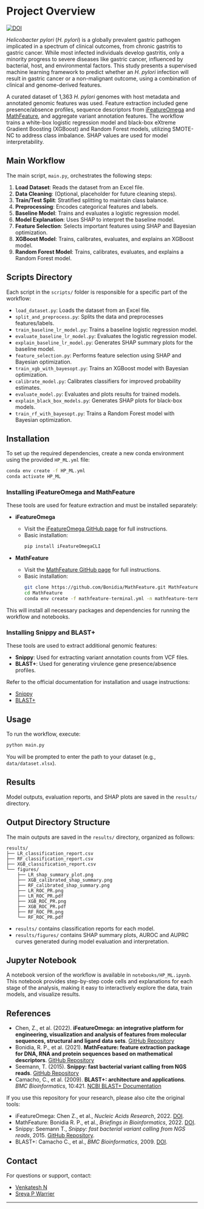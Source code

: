 # Project Overview

[![DOI](https://zenodo.org/badge/1015989400.svg)](https://doi.org/10.5281/zenodo.16598965)

*Helicobacter pylori* (*H. pylori*) is a globally prevalent gastric pathogen implicated in a spectrum of clinical outcomes, from chronic gastritis to gastric cancer. While most infected individuals develop gastritis, only a minority progress to severe diseases like gastric cancer, influenced by bacterial, host, and environmental factors. This study presents a supervised machine learning framework to predict whether an *H. pylori* infection will result in gastric cancer or a non-malignant outcome, using a combination of clinical and genome-derived features.

A curated dataset of 1,363 *H. pylori* genomes with host metadata and annotated genomic features was used. Feature extraction included gene presence/absence profiles, sequence descriptors from [iFeatureOmega](https://github.com/Superzchen/iFeatureOmega-CLI) and [MathFeature](https://github.com/Bonidia/MathFeature), and aggregate variant annotation features. The workflow trains a white-box logistic regression model and black-box eXtreme Gradient Boosting (XGBoost) and Random Forest models, utilizing SMOTE-NC to address class imbalance. SHAP values are used for model interpretability.

## Main Workflow

The main script, `main.py`, orchestrates the following steps:

1. **Load Dataset**: Reads the dataset from an Excel file.
2. **Data Cleaning**: (Optional, placeholder for future cleaning steps).
3. **Train/Test Split**: Stratified splitting to maintain class balance.
4. **Preprocessing**: Encodes categorical features and labels.
5. **Baseline Model**: Trains and evaluates a logistic regression model.
6. **Model Explanation**: Uses SHAP to interpret the baseline model.
7. **Feature Selection**: Selects important features using SHAP and Bayesian optimization.
8. **XGBoost Model**: Trains, calibrates, evaluates, and explains an XGBoost model.
9. **Random Forest Model**: Trains, calibrates, evaluates, and explains a Random Forest model.

## Scripts Directory

Each script in the `scripts/` folder is responsible for a specific part of the workflow:

- `load_dataset.py`: Loads the dataset from an Excel file.
- `split_and_preprocess.py`: Splits the data and preprocesses features/labels.
- `train_baseline_lr_model.py`: Trains a baseline logistic regression model.
- `evaluate_baseline_lr_model.py`: Evaluates the logistic regression model.
- `explain_baseline_lr_model.py`: Generates SHAP summary plots for the baseline model.
- `feature_selection.py`: Performs feature selection using SHAP and Bayesian optimization.
- `train_xgb_with_bayesopt.py`: Trains an XGBoost model with Bayesian optimization.
- `calibrate_model.py`: Calibrates classifiers for improved probability estimates.
- `evaluate_model.py`: Evaluates and plots results for trained models.
- `explain_black_box_models.py`: Generates SHAP plots for black-box models.
- `train_rf_with_bayesopt.py`: Trains a Random Forest model with Bayesian optimization.

## Installation

To set up the required dependencies, create a new conda environment using the provided `HP_ML.yml` file:

```bash
conda env create -f HP_ML.yml
conda activate HP_ML
```

### Installing iFeatureOmega and MathFeature

These tools are used for feature extraction and must be installed separately:

- **iFeatureOmega**
  - Visit the [iFeatureOmega GitHub page](https://github.com/Superzchen/iFeatureOmega-CLI) for full instructions.
  - Basic installation:
    ```bash
    pip install iFeatureOmegaCLI
    ```

- **MathFeature**
  - Visit the [MathFeature GitHub page](https://github.com/Bonidia/MathFeature) for full instructions.
  - Basic installation:
    ```bash
    git clone https://github.com/Bonidia/MathFeature.git MathFeature
    cd MathFeature 
    conda env create -f mathfeature-terminal.yml -n mathfeature-terminal
    ```

This will install all necessary packages and dependencies for running the workflow and notebooks.

### Installing Snippy and BLAST+
These tools are used to extract additional genomic features:

- **Snippy**: Used for extracting variant annotation counts from VCF files.
- **BLAST+**: Used for generating virulence gene presence/absence profiles.

Refer to the official documentation for installation and usage instructions:

- [Snippy](https://github.com/tseemann/snippy)
- [BLAST+](https://blast.ncbi.nlm.nih.gov/doc/blast-help/downloadblastdata.html#blast-executables) 

## Usage

To run the workflow, execute:

```bash
python main.py
```

You will be prompted to enter the path to your dataset (e.g., `data/dataset.xlsx`).

## Results

Model outputs, evaluation reports, and SHAP plots are saved in the `results/` directory.

## Output Directory Structure

The main outputs are saved in the `results/` directory, organized as follows:

```
results/
├── LR_classification_report.csv
├── RF_classification_report.csv
├── XGB_classification_report.csv
└── figures/
    ├── LR_shap_summary_plot.png
    ├── XGB_calibrated_shap_summary.png
    ├── RF_calibrated_shap_summary.png
    ├── LR_ROC_PR.png
    ├── LR_ROC_PR.pdf
    ├── XGB_ROC_PR.png
    ├── XGB_ROC_PR.pdf
    ├── RF_ROC_PR.png
    └── RF_ROC_PR.pdf
```

- `results/` contains classification reports for each model.
- `results/figures/` contains SHAP summary plots, AUROC and AUPRC curves generated during model evaluation and interpretation.

## Jupyter Notebook

A notebook version of the workflow is available in `notebooks/HP_ML.ipynb`. This notebook provides step-by-step code cells and explanations for each stage of the analysis, making it easy to interactively explore the data, train models, and visualize results.

## References

- Chen, Z., et al. (2022). **iFeatureOmega: an integrative platform for engineering, visualization and analysis of features from molecular sequences, structural and ligand data sets**. [GitHub Repository](https://github.com/Superzchen/iFeatureOmega-CLI)
- Bonidia, R. P., et al. (2021). **MathFeature: feature extraction package for DNA, RNA and protein sequences based on mathematical descriptors**. [GitHub Repository](https://github.com/Bonidia/MathFeature)
- Seemann, T. (2015). **Snippy: fast bacterial variant calling from NGS reads**. [GitHub Repository](https://github.com/tseemann/snippy)
- Camacho, C., et al. (2009). **BLAST+: architecture and applications**. *BMC Bioinformatics*, 10:421. [NCBI BLAST+ Documentation](https://blast.ncbi.nlm.nih.gov/Blast.cgi?PAGE_TYPE=BlastDocs)

If you use this repository for your research, please also cite the original tools:

- iFeatureOmega: Chen Z., et al., *Nucleic Acids Research*, 2022. [DOI](https://doi.org/10.1093/nar/gkac351).
- MathFeature: Bonidia R. P., et al., *Briefings in Bioinformatics*, 2022. [DOI](https://doi.org/10.1093/bib/bbab434).
- Snippy: Seemann T., *Snippy: fast bacterial variant calling from NGS reads*, 2015. [GitHub Repository](https://github.com/tseemann/snippy).
- BLAST+: Camacho C., et al., *BMC Bioinformatics*, 2009. [DOI](https://doi.org/10.1186/1471-2105-10-421).
## Contact

For questions or support, contact:  
- [Venkatesh N](mailto:venkateshn51099@gmail.com)
- [Sreya P Warrier](mailto:sreyapw@gmail.com)

---
